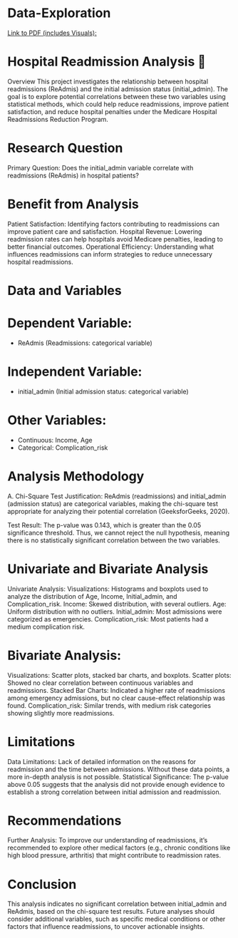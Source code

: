 # Data-Exploration
[Link to PDF (includes Visuals):](https://github.com/marspier/Data-Exploration/blob/main/Data%20Exploration.pdf) 

# Hospital Readmission Analysis 🏥
Overview
This project investigates the relationship between hospital readmissions (ReAdmis) and the initial admission status (initial_admin). The goal is to explore potential correlations between these two variables using statistical methods, which could help reduce readmissions, improve patient satisfaction, and reduce hospital penalties under the Medicare Hospital Readmissions Reduction Program.


# Research Question
Primary Question: Does the initial_admin variable correlate with readmissions (ReAdmis) in hospital patients?


# Benefit from Analysis
Patient Satisfaction: Identifying factors contributing to readmissions can improve patient care and satisfaction.
Hospital Revenue: Lowering readmission rates can help hospitals avoid Medicare penalties, leading to better financial outcomes.
Operational Efficiency: Understanding what influences readmissions can inform strategies to reduce unnecessary hospital readmissions.

# Data and Variables
# Dependent Variable:
- ReAdmis (Readmissions: categorical variable)
# Independent Variable:
- initial_admin (Initial admission status: categorical variable)
# Other Variables:
- Continuous: Income, Age
- Categorical: Complication_risk

# Analysis Methodology
A. Chi-Square Test
Justification: ReAdmis (readmissions) and initial_admin (admission status) are categorical variables, making the chi-square test appropriate for analyzing their potential correlation (GeeksforGeeks, 2020).

Test Result: The p-value was 0.143, which is greater than the 0.05 significance threshold. Thus, we cannot reject the null hypothesis, meaning there is no statistically significant correlation between the two variables.

# Univariate and Bivariate Analysis
Univariate Analysis:
Visualizations: Histograms and boxplots used to analyze the distribution of Age, Income, Initial_admin, and Complication_risk.
Income: Skewed distribution, with several outliers.
Age: Uniform distribution with no outliers.
Initial_admin: Most admissions were categorized as emergencies.
Complication_risk: Most patients had a medium complication risk.
# Bivariate Analysis:
Visualizations: Scatter plots, stacked bar charts, and boxplots.
Scatter plots: Showed no clear correlation between continuous variables and readmissions.
Stacked Bar Charts: Indicated a higher rate of readmissions among emergency admissions, but no clear cause-effect relationship was found.
Complication_risk: Similar trends, with medium risk categories showing slightly more readmissions.

# Limitations
Data Limitations: Lack of detailed information on the reasons for readmission and the time between admissions. Without these data points, a more in-depth analysis is not possible.
Statistical Significance: The p-value above 0.05 suggests that the analysis did not provide enough evidence to establish a strong correlation between initial admission and readmission.

# Recommendations
Further Analysis: To improve our understanding of readmissions, it’s recommended to explore other medical factors (e.g., chronic conditions like high blood pressure, arthritis) that might contribute to readmission rates.

# Conclusion
This analysis indicates no significant correlation between initial_admin and ReAdmis, based on the chi-square test results. Future analyses should consider additional variables, such as specific medical conditions or other factors that influence readmissions, to uncover actionable insights.

